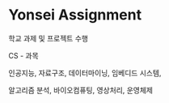 # Yonsei Assignment
학교 과제 및  프로젝트 수행

CS - 과목 

인공지능, 자료구조, 데이터마이닝, 임베디드 시스템,

알고리즘 분석, 바이오컴퓨팅, 영상처리, 운영체제

